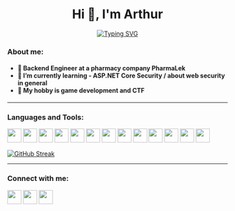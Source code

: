 <h1 align="center">Hi 👋, I'm Arthur</h1>

<p align="center">
  <a href="https://git.io/typing-svg"><img src="https://readme-typing-svg.demolab.com?font=Fira+Code&size=28&duration=1800&pause=800&color=CC5500&center=true&width=435&lines=junior+backend+developer+;amateur+sys+admin;always+learning+new+things;5%2B+years+of+coding" alt="Typing SVG" /></a>
</p>
  
</h3>
<h3 align="left">About me:</h3>
<h4>
  
- 💼 Backend Engineer at a pharmacy company PharmaLek
- 🌱 I’m currently learning - ASP.NET Core Security / about web security in general
- 🎾 My hobby is game development and CTF
</h4>



****
<h3 align="left">Languages and Tools:</h3>

<p align="left">
<img height="32" width="32" src="https://cdn.simpleicons.org/csharp/CC5500" />
<img height="32" width="32" src="https://cdn.simpleicons.org/dotnet/CC5500" />
<img height="32" width="32" src="https://cdn.simpleicons.org/python/CC5500" />
<img height="32" width="32" src="https://cdn.simpleicons.org/typescript/CC5500" />
<img height="32" width="32" src="https://cdn.simpleicons.org/git/CC5500" />
<img height="32" width="32" src="https://cdn.simpleicons.org/Docker/CC5500" />
<img height="32" width="32" src="https://cdn.simpleicons.org/kubernetes/CC5500" />
<img height="32" width="32" src="https://cdn.simpleicons.org/gnubash/CC5500" />
<img height="32" width="32" src="https://cdn.simpleicons.org/Linux/CC5500" />
<img height="32" width="32" src="https://cdn.simpleicons.org/mongodb/CC5500" />
<img height="32" width="32" src="https://cdn.simpleicons.org/microsoftsqlserver/CC5500" />
<img height="32" width="32" src="https://cdn.simpleicons.org/mysql/CC5500" />
<img height="32" width="32" src="https://cdn.simpleicons.org/godotengine/CC5500" />
</p>

[![GitHub Streak](https://github-readme-streak-stats.herokuapp.com?user=drarthurgdev&theme=shadow-orange)](https://git.io/streak-stats)

****
<h3 align="left">Connect with me:   </h3>



[<img height="32" width="32" src="https://cdn.simpleicons.org/Linkedin/CC5500" />](https://www.google.com/)  [<img height="32" width="32" src="https://cdn.simpleicons.org/telegram/CC5500" />](https://www.google.com/)  [
<img height="32" width="32" src="https://cdn.simpleicons.org/gmail/CC5500" />](mailto:ArtDevEng@gmail.com)


